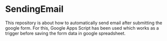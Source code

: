 # SendingEmail
This repository is about how to automatically send email after submitting the google form. For this, Google Apps Script has been used which works as a trigger before saving the form data in google spreadsheet.

